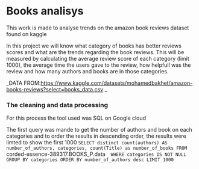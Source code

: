 # Books analisys
This work is made to analyse trends on the amazon book reviews dataset found on kaggle

In this project we will know what category of books has better reviews scores and what are the trends regarding the book reviews.
This will be measured by calculating the average review score of each category (limit 1000), the average time the users gave to the review, how helpfull was the review and how many authors and books are in those categories.

_DATA FROM:https://www.kaggle.com/datasets/mohamedbakhet/amazon-books-reviews?select=books_data.csv _

### The cleaning and data processing
For this process the tool used was SQL on Google cloud

The first query was mande to get the number of authors and book on each categories and to order the results in descending order, the results were limted to show the first 1000
`SELECT distinct count(authors) AS number_of_authors, categories, count(Title) as number_of_books
FROM `corded-essence-389317.BOOKS_P.data` 
WHERE categories IS NOT NULL
GROUP BY categories
ORDER BY number_of_authors desc
LIMIT 1000`
 
